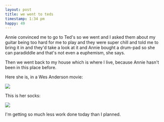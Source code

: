 ```yaml
---
layout: post
title: we went to teds
timestamp: 1:34 pm
happy: 49
---
```


Annie convinced me to go to Ted's so we went and I asked them about my guitar being too hard for me to play and they were super chill and told me to bring it in and they'd take a look at it and Annie bought a drum-pad so she can paradiddle and that's not even a euphemism, she says.

Then we went back to my house which is where I live, because Annie hasn't been in this place before.

Here she is, in a Wes Anderson movie:

![](http://blog.jordan.matelsky.com/photo-journal/images/IMG_0115.jpg)

This is her socks:

![](http://blog.jordan.matelsky.com/photo-journal/images/IMG_0117.jpg)

I'm getting so much less work done today than I planned.

